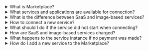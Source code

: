 
<details>

<summary>What is Marketplace?</summary>

Marketplace is a VK Cloud subsystem that provides customers with access to third—party services of various kinds, for more information, see the article [About the service](../concepts/about).

</details>

<details>

<summary>What services and applications are available for connection?</summary>

You can view the current list of services and applications in the VK Cloud management console in the section [Marketplace](https://msk.cloud.vk.com/app/services/marketplace).

</details>

<details>

<summary>What is the difference between SaaS and image-based services?</summary>

The services differ in architecture and pricing, the full list of differences is in the article [About the service](../concepts/about#types_of_services).

</details>

<details>

<summary>How to connect a new service?</summary>

[Use the instructions](../instructions/pr-instance-add) to connect the service instance.

</details>

<details>

<summary>What should I do if the service did not start when connecting?</summary>

1. Check if there are enough quotas in the project to deploy the service. Free up resources or increase quotas through [technical support](mailto:support@mcs.mail.ru).
1. With [prepaid payment system](../tariffication): check if there are enough funds in the project account.
1. [Update](../instructions/pr-instance-manage#recreating_or_re_updating_a_service_instance) service instance.

</details>

<details>

<summary>How are SaaS and image-based services charged?</summary>

The set of charged resources differs for different types of services, for more information, see the article [Tariffication](../tariffication).

</details>

<details>

<summary>What happens to the service instance if no payment was made?</summary>

If no payment was made with the postpaid method, the service will be deleted, for more information, see the article [Tariffication](../tariffication).

</details>

<details>

<summary>How do I add a new service to the Marketplace?</summary>

Write to `marketplace@cloud.vk.com` with information about the service you are going to add to the Marketplace.

</details>
